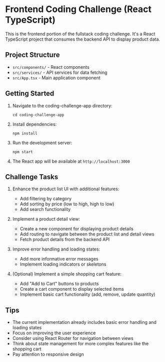 # Frontend Coding Challenge (React TypeScript)

This is the frontend portion of the fullstack coding challenge. It's a React TypeScript project that consumes the backend API to display product data.

## Project Structure

- `src/components/` - React components
- `src/services/` - API services for data fetching
- `src/App.tsx` - Main application component

## Getting Started

1. Navigate to the coding-challenge-app directory:
   ```
   cd coding-challenge-app
   ```

2. Install dependencies:
   ```
   npm install
   ```

3. Run the development server:
   ```
   npm start
   ```

4. The React app will be available at `http://localhost:3000`

## Challenge Tasks

1. Enhance the product list UI with additional features:
   - Add filtering by category
   - Add sorting by price (low to high, high to low)
   - Add search functionality

2. Implement a product detail view:
   - Create a new component for displaying product details
   - Add routing to navigate between the product list and detail views
   - Fetch product details from the backend API

3. Improve error handling and loading states:
   - Add more informative error messages
   - Implement loading indicators or skeletons

4. (Optional) Implement a simple shopping cart feature:
   - Add "Add to Cart" buttons to products
   - Create a cart component to display selected items
   - Implement basic cart functionality (add, remove, update quantity)

## Tips

- The current implementation already includes basic error handling and loading states
- Focus on improving the user experience
- Consider using React Router for navigation between views
- Think about state management for more complex features like the shopping cart
- Pay attention to responsive design 